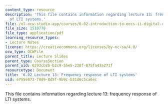 ```yaml
---
content_type: resource
description: 'This file contains information regarding lecture 13: frequency response
  of LTI systems.'
file: /ol-ocw-studio-app/courses/6-02-introduction-to-eecs-ii-digital-communication-systems-fall-2012/e755e873f0d98d5f9b9cb31d6c5ca6ec_MIT6_02F12_lec13.pdf
file_size: 1510778
file_type: application/pdf
learning_resource_types:
- Lecture Notes
license: https://creativecommons.org/licenses/by-nc-sa/4.0/
ocw_type: OCWFile
parent_title: Lecture Slides
parent_type: CourseSection
parent_uid: 6293cb2b-b2c9-55e5-230f-875fa43a271f
resourcetype: Document
title: '6.02 Lecture 13: Frequency response of LTI systems'
uid: e755e873-f0d9-8d5f-9b9c-b31d6c5ca6ec
---
```

This file contains information regarding lecture 13: frequency response of LTI systems.
